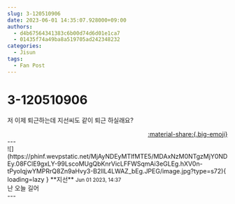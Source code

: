 ```yaml
---
slug: 3-120510906
date: 2023-06-01 14:35:07.928000+09:00
authors:
  - d4b67564341383c6b00d74d6d01e1ca7
  - 01435f74a49ba8a519705ad242348232
categories:
  - Jisun
tags:
  - Fan Post
---
```


# 3-120510906

<div class="post-container" markdown="1">
<div class="content-container md-sidebar__scrollwrap" markdown="1">

저 이제 퇴근하는데 지선씨도 같이 퇴근 하실래요?

</div>
</div>

<div style="text-align: right;" markdown="1">
<a href="https://weverse.io/fromis9/fanpost/3-120510906" style="text-align: right;">:material-share:{.big-emoji}</a>
</div>
---

<div class="comments-container md-sidebar__scrollwrap" markdown="1">
<div class="comment" markdown="1">
<div class='id-container' markdown="1">
![](https://phinf.wevpstatic.net/MjAyNDEyMTlfMTE5/MDAxNzM0NTgzMjY0NDEy.08FClE9gxLY-99LscoMUgQbKnrVicLFFWSqmAi3eGLEg.hXV0n-tPyoIqjwYMPRrQ8Zn9aHvy3-B2llL4LWAZ_bEg.JPEG/image.jpg?type=s72){ loading=lazy }
**<span class="artist">지선</span>** <small>Jun 01 2023, 14:37</small><br>
</div>
<div class='comment-body' markdown="1">
난 오늘 길어
</div>
</div>
</div>
---

